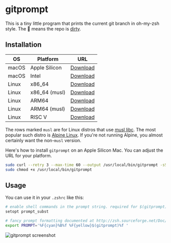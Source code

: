 # gitprompt

This is a tiny little program that prints the current git branch in oh-my-zsh style. The 💩 means the repo is [dirty](https://stackoverflow.com/questions/20642980/does-git-dirty-mean-files-not-staged-or-not-committed-glossary-conflict).

## Installation

| OS     | Platform        | URL                                                                                                           |
| ------ | --------------- | ------------------------------------------------------------------------------------------------------------- |
| macOS  | Apple Silicon   | [Download](https://github.com/ryboe/gitprompt/releases/latest/download/gitprompt-aarch64-apple-darwin)        |
| macOS  | Intel           | [Download](https://github.com/ryboe/gitprompt/releases/latest/download/gitprompt-x86_64-apple-darwin)         |
| Linux  | x86_64          | [Download](https://github.com/ryboe/gitprompt/releases/latest/download/gitprompt-x86_64-unknown-linux-gnu)    |
| Linux  | x86_64 (musl)   | [Download](https://github.com/ryboe/gitprompt/releases/latest/download/gitprompt-x86_64-unknown-linux-musl)   |
| Linux  | ARM64           | [Download](https://github.com/ryboe/gitprompt/releases/latest/download/gitprompt-aarch64-unknown-linux-gnu)   |
| Linux  | ARM64 (musl)    | [Download](https://github.com/ryboe/gitprompt/releases/latest/download/gitprompt-aarch64-unknown-linux-musl)  |
| Linux  | RISC V          | [Download](https://github.com/ryboe/gitprompt/releases/latest/download/gitprompt-riscv64gc-unknown-linux-gnu) |

The rows marked `musl` are for Linux distros that use [musl libc](https://en.wikipedia.org/wiki/Musl).
The most popular such distro is [Alpine Linux](https://www.alpinelinux.org). If
you're not running Alpine, you almost certainly want the non-`musl` version.

Here's how to install `gitprompt` on an Apple Silicon Mac. You can adjust the
URL for your platform.

```sh
sudo curl --retry 3 --max-time 60 --output /usr/local/bin/gitprompt -sSfL https://github.com/ryboe/gitprompt/releases/latest/download/gitprompt-aarch64-apple-darwin
sudo chmod +x /usr/local/bin/gitprompt
```

## Usage

You can use it in your `.zshrc` like this:

```sh
# enable shell commands in the prompt string. required for $(gitprompt)
setopt prompt_subst

# fancy prompt formatting documented at http://zsh.sourceforge.net/Doc/Release/Prompt-Expansion.html
export PROMPT='%F{cyan}%B%f %F{yellow}$(gitprompt)%f '
```

![gitprompt screenshot](https://i.imgur.com/pa62lmd.jpg)
